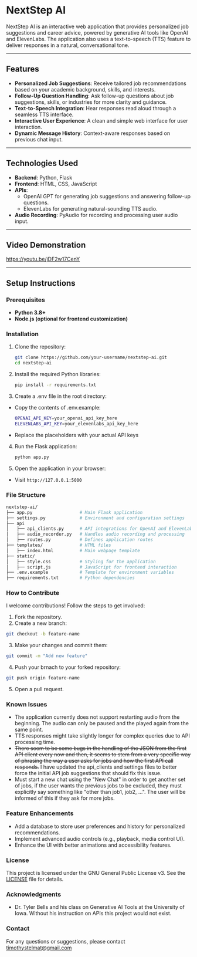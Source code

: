 # **NextStep AI**

NextStep AI is an interactive web application that provides personalized job suggestions and career advice, powered by generative AI tools like OpenAI and ElevenLabs. The application also uses a text-to-speech (TTS) feature to deliver responses in a natural, conversational tone.

---

## **Features**

- **Personalized Job Suggestions**: Receive tailored job recommendations based on your academic background, skills, and interests.
- **Follow-Up Question Handling**: Ask follow-up questions about job suggestions, skills, or industries for more clarity and guidance.
- **Text-to-Speech Integration**: Hear responses read aloud through a seamless TTS interface.
- **Interactive User Experience**: A clean and simple web interface for user interaction.
- **Dynamic Message History**: Context-aware responses based on previous chat input.

---

## **Technologies Used**

- **Backend**: Python, Flask
- **Frontend**: HTML, CSS, JavaScript
- **APIs**:
  - OpenAI GPT for generating job suggestions and answering follow-up questions.
  - ElevenLabs for generating natural-sounding TTS audio.
- **Audio Recording**: PyAudio for recording and processing user audio input.

---

## **Video Demonstration**

https://youtu.be/jDF2w17CenY

---

## **Setup Instructions**

### Prerequisites

- **Python 3.8+**
- **Node.js (optional for frontend customization)**

### Installation

1. Clone the repository:
   ```bash
   git clone https://github.com/your-username/nextstep-ai.git
   cd nextstep-ai
   ```

2. Install the required Python libraries:
    ```bash
    pip install -r requirements.txt
    ```

3. Create a .env file in the root directory:
  - Copy the contents of .env.example:

    ```bash
    OPENAI_API_KEY=your_openai_api_key_here
    ELEVENLABS_API_KEY=your_elevenlabs_api_key_here
    ```

  - Replace the placeholders with your actual API keys

4. Run the Flask application:
    ```bash
    python app.py
    ```
  
5. Open the application in your browser:
  - Visit `http://127.0.0.1:5000`

### File Structure

```bash
nextstep-ai/
├── app.py                  # Main Flask application
├── settings.py             # Environment and configuration settings
├── api
│   ├── api_clients.py      # API integrations for OpenAI and ElevenLabs
│   ├── audio_recorder.py   # Handles audio recording and processing
│   ├── routes.py           # Defines application routes
├── templates/              # HTML files
│   ├── index.html          # Main webpage template
├── static/
│   ├── style.css           # Styling for the application
│   ├── script.js           # JavaScript for frontend interaction
├── .env.example            # Template for environment variables
├── requirements.txt        # Python dependencies
```

### How to Contribute

I welcome contributions! Follow the steps to get involved:

1. Fork the repository.
2. Create a new branch:
  ```bash
  git checkout -b feature-name
  ```
3. Make your changes and commit them:
  ```bash
  git commit -m "Add new feature"
  ```
4. Push your brnach to your forked repository:
  ```bash
  git push origin feature-name
  ```
5. Open a pull request.

### Known Issues
- The application currently does not support restarting audio from the beginning. The audio can only be paused and the played again from the same point.
- TTS responses might take slightly longer for complex queries due to API processing time.
- <del>There seem to be some bugs in the handling of the JSON from the first API client every now and then, it seems to stem from a very specific way of phrasing the way a user asks for jobs and how the first API call responds.</del> I have updated the api_clients and settings files to better force the initial API job suggestions that should fix this issue.
- Must start a new chat using the "New Chat" in order to get another set of jobs, if the user wants the previous jobs to be excluded, they must explicitly say something like "other than job1, job2, ...". The user will be informed of this if they ask for more jobs.

### Feature Enhancements
- Add a database to store user preferences and history for personalized recommendations.
- Implement advanced audio controls (e.g., playback, media control UI).
- Enhance the UI with better animations and accessibility features.

### License
This project is licensed under the GNU General Public License v3. See the [LICENSE](./LICENSE) file for details.

### Acknowledgments
- Dr. Tyler Bells and his class on Generative AI Tools at the University of Iowa. Without his instruction on APIs this project would not exist.

### Contact
For any questions or suggestions, please contact timothystelmat@gmail.com
